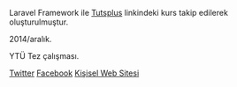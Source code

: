 Laravel Framework ile [Tutsplus](http://code.tutsplus.com/courses/build-an-ecommerce-app-in-laravel) linkindeki kurs takip edilerek oluşturulmuştur.

2014/aralık.

YTÜ Tez çalışması.

[Twitter](http://www.twitter.com/kivicko)
[Facebook](http://www.facebook.com/kivicko)
[Kişisel Web Sitesi](http://www.kivilcimeray.com)